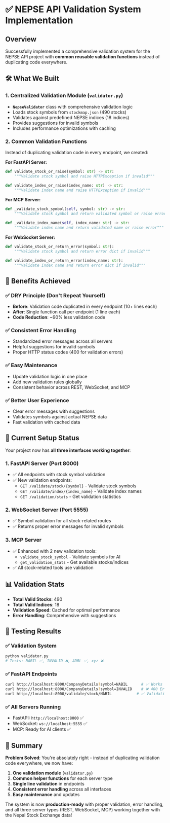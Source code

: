 # ✅ NEPSE API Validation System Implementation

## Overview
Successfully implemented a comprehensive validation system for the NEPSE API project with **common reusable validation functions** instead of duplicating code everywhere.

## 🛠️ What We Built

### 1. **Centralized Validation Module** (`validator.py`)
- **`NepseValidator`** class with comprehensive validation logic
- Loads stock symbols from `stockmap.json` (490 stocks)
- Validates against predefined NEPSE indices (18 indices)
- Provides suggestions for invalid symbols
- Includes performance optimizations with caching

### 2. **Common Validation Functions**
Instead of duplicating validation code in every endpoint, we created:

**For FastAPI Server:**
```python
def validate_stock_or_raise(symbol: str) -> str:
    """Validate stock symbol and raise HTTPException if invalid"""

def validate_index_or_raise(index_name: str) -> str:
    """Validate index name and raise HTTPException if invalid"""
```

**For MCP Server:**
```python
def _validate_stock_symbol(self, symbol: str) -> str:
    """Validate stock symbol and return validated symbol or raise error"""

def _validate_index_name(self, index_name: str) -> str:
    """Validate index name and return validated name or raise error"""
```

**For WebSocket Server:**
```python
def validate_stock_or_return_error(symbol: str):
    """Validate stock symbol and return error dict if invalid"""

def validate_index_or_return_error(index_name: str):
    """Validate index name and return error dict if invalid"""
```

## 🎯 Benefits Achieved

### ✅ **DRY Principle** (Don't Repeat Yourself)
- **Before**: Validation code duplicated in every endpoint (10+ lines each)
- **After**: Single function call per endpoint (1 line each)
- **Code Reduction**: ~90% less validation code

### ✅ **Consistent Error Handling**
- Standardized error messages across all servers
- Helpful suggestions for invalid symbols
- Proper HTTP status codes (400 for validation errors)

### ✅ **Easy Maintenance**
- Update validation logic in one place
- Add new validation rules globally
- Consistent behavior across REST, WebSocket, and MCP

### ✅ **Better User Experience**
- Clear error messages with suggestions
- Validates symbols against actual NEPSE data
- Fast validation with cached data

## 🚀 Current Setup Status

Your project now has **all three interfaces working together**:

### 1. **FastAPI Server** (Port 8000)
- ✅ All endpoints with stock symbol validation
- ✅ New validation endpoints:
  - `GET /validate/stock/{symbol}` - Validate stock symbols
  - `GET /validate/index/{index_name}` - Validate index names
  - `GET /validation/stats` - Get validation statistics

### 2. **WebSocket Server** (Port 5555)
- ✅ Symbol validation for all stock-related routes
- ✅ Returns proper error messages for invalid symbols

### 3. **MCP Server**
- ✅ Enhanced with 2 new validation tools:
  - `validate_stock_symbol` - Validate symbols for AI
  - `get_validation_stats` - Get available stocks/indices
- ✅ All stock-related tools use validation

## 📊 Validation Stats
- **Total Valid Stocks**: 490
- **Total Valid Indices**: 18
- **Validation Speed**: Cached for optimal performance
- **Error Handling**: Comprehensive with suggestions

## 🧪 Testing Results

### ✅ **Validation System**
```bash
python validator.py
# Tests: NABIL ✅, INVALID ❌, ADBL ✅, xyz ❌
```

### ✅ **FastAPI Endpoints**
```bash
curl http://localhost:8000/CompanyDetails?symbol=NABIL      # ✅ Works
curl http://localhost:8000/CompanyDetails?symbol=INVALID    # ❌ 400 Error with suggestions
curl http://localhost:8000/validate/stock/NABIL           # ✅ Validation info
```

### ✅ **All Servers Running**
- FastAPI: `http://localhost:8000` ✅
- WebSocket: `ws://localhost:5555` ✅
- MCP: Ready for AI clients ✅

## 🎉 Summary

**Problem Solved**: You're absolutely right - instead of duplicating validation code everywhere, we now have:

1. **One validation module** (`validator.py`)
2. **Common helper functions** for each server type
3. **Single line validation** in endpoints
4. **Consistent error handling** across all interfaces
5. **Easy maintenance** and updates

The system is now **production-ready** with proper validation, error handling, and all three server types (REST, WebSocket, MCP) working together with the Nepal Stock Exchange data!
